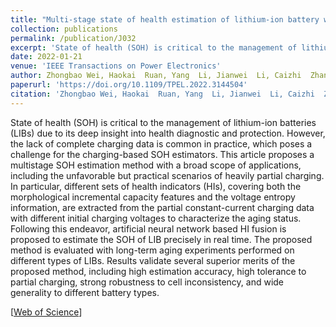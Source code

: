 ```yaml
---
title: "Multi-stage state of health estimation of lithium-ion battery with high tolerance to heavily-partial charging"
collection: publications
permalink: /publication/J032
excerpt: 'State of health (SOH) is critical to the management of lithium-ion batteries (LIBs) due to its deep insight into health diagnostic and protection. However, the lack of complete charging data is common in practice, which poses a challenge for the charging-based SOH estimators. This article proposes a multistage SOH estimation method with a broad scope of applications, including the unfavorable but practical scenarios of heavily partial charging. In particular, different sets of health indicators (HIs), covering both the morphological incremental capacity features and the voltage entropy information, are extracted from the partial constant-current charging data with different initial charging voltages to characterize the aging status. Following this endeavor, artificial neural network based HI fusion is proposed to estimate the SOH of LIB precisely in real time. The proposed method is evaluated with long-term aging experiments performed on different types of LIBs. Results validate several superior merits of the proposed method, including high estimation accuracy, high tolerance to partial charging, strong robustness to cell inconsistency, and wide generality to different battery types.'
date: 2022-01-21
venue: 'IEEE Transactions on Power Electronics'
author: Zhongbao Wei, Haokai  Ruan, Yang  Li, Jianwei  Li, Caizhi  Zhang, and Hongwen  He
paperurl: 'https://doi.org/10.1109/TPEL.2022.3144504'
citation: 'Zhongbao Wei, Haokai  Ruan, Yang  Li, Jianwei  Li, Caizhi  Zhang, and Hongwen  He, &quot;Multi-stage state of health estimation of lithium-ion battery with high tolerance to heavily-partial charging,&quot; <i>IEEE Transactions on Power Electronics</i>, vol. 37, no. 6, pp. 7432-7442, Jun. 2022, doi: 10.1109/TPEL.2022.3144504.'
---
```


State of health (SOH) is critical to the management of lithium-ion batteries (LIBs) due to its deep insight into health diagnostic and protection. However, the lack of complete charging data is common in practice, which poses a challenge for the charging-based SOH estimators. This article proposes a multistage SOH estimation method with a broad scope of applications, including the unfavorable but practical scenarios of heavily partial charging. In particular, different sets of health indicators (HIs), covering both the morphological incremental capacity features and the voltage entropy information, are extracted from the partial constant-current charging data with different initial charging voltages to characterize the aging status. Following this endeavor, artificial neural network based HI fusion is proposed to estimate the SOH of LIB precisely in real time. The proposed method is evaluated with long-term aging experiments performed on different types of LIBs. Results validate several superior merits of the proposed method, including high estimation accuracy, high tolerance to partial charging, strong robustness to cell inconsistency, and wide generality to different battery types.

[[Web of Science](https://www.webofscience.com/wos/woscc/full-record/WOS:000756890700102)] 
